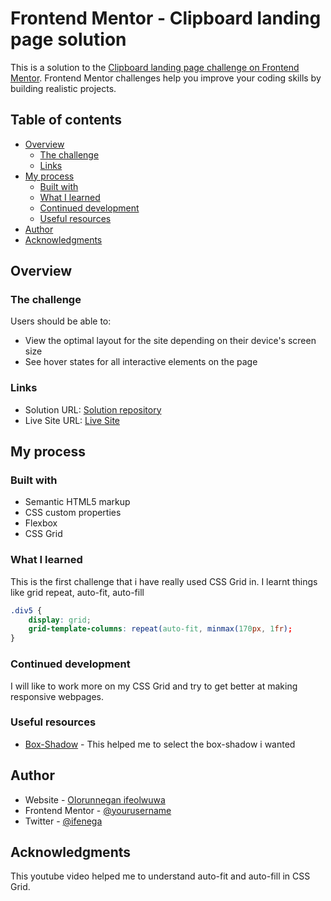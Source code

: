 # Frontend Mentor - Clipboard landing page solution

This is a solution to the [Clipboard landing page challenge on Frontend Mentor](https://www.frontendmentor.io/challenges/clipboard-landing-page-5cc9bccd6c4c91111378ecb9). Frontend Mentor challenges help you improve your coding skills by building realistic projects. 

## Table of contents

- [Overview](#overview)
  - [The challenge](#the-challenge)
  - [Links](#links)
- [My process](#my-process)
  - [Built with](#built-with)
  - [What I learned](#what-i-learned)
  - [Continued development](#continued-development)
  - [Useful resources](#useful-resources)
- [Author](#author)
- [Acknowledgments](#acknowledgments)


## Overview

### The challenge

Users should be able to:

- View the optimal layout for the site depending on their device's screen size
- See hover states for all interactive elements on the page



### Links

- Solution URL: [Solution repository](https://github.com/ifenega/Clipboard-Landing-Page)
- Live Site URL: [Live Site](https://ifenega.github.io/Clipboard-Landing-Page/)

## My process

### Built with

- Semantic HTML5 markup
- CSS custom properties
- Flexbox
- CSS Grid


### What I learned

This is the first challenge that i have really used CSS Grid in. I learnt things like grid repeat, auto-fit, auto-fill

```css
.div5 {
    display: grid;
    grid-template-columns: repeat(auto-fit, minmax(170px, 1fr);
}
```


### Continued development

I will like to work more on my CSS Grid and try to get better at making responsive webpages.



### Useful resources

- [Box-Shadow](https://getcssscan.com/css-box-shadow-examples) - This helped me to select the box-shadow i wanted




## Author

- Website - [Olorunnegan ifeolwuwa](https://www.your-site.com)
- Frontend Mentor - [@yourusername](https://www.frontendmentor.io/profile/ifenega)
- Twitter - [@ifenega](https://www.twitter.com/ifenega)



## Acknowledgments

This youtube video helped me to understand auto-fit and auto-fill in CSS Grid.

